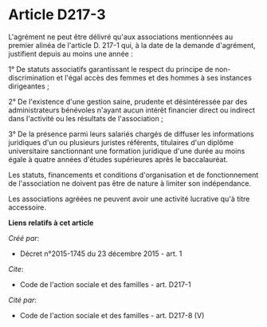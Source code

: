 # Article D217-3

L'agrément ne peut être délivré qu'aux associations mentionnées au premier alinéa de l'article D. 217-1 qui, à la date de la
demande d'agrément, justifient depuis au moins une année : 

1° De statuts associatifs garantissant le respect du principe de non-discrimination et l'égal accès des femmes et des hommes
à ses instances dirigeantes ; 

2° De l'existence d'une gestion saine, prudente et désintéressée par des administrateurs bénévoles n'ayant aucun intérêt
financier direct ou indirect dans l'activité ou les résultats de l'association ; 

3° De la présence parmi leurs salariés chargés de diffuser les informations juridiques d'un ou plusieurs juristes référents,
titulaires d'un diplôme universitaire sanctionnant une formation juridique d'une durée au moins égale à quatre années
d'études supérieures après le baccalauréat. 

Les statuts, financements et conditions d'organisation et de fonctionnement de l'association ne doivent pas être de nature à
limiter son indépendance. 

Les associations agréées ne peuvent avoir une activité lucrative qu'à titre accessoire.

**Liens relatifs à cet article**

_Créé par_:

  - Décret n°2015-1745 du 23 décembre 2015 - art. 1

_Cite_:

  - Code de l'action sociale et des familles - art. D217-1

_Cité par_:

  - Code de l'action sociale et des familles - art. D217-8 (V)
